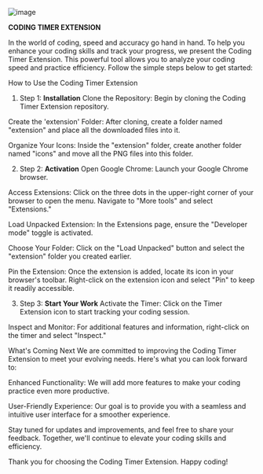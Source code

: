 
![image](https://github.com/abheer18/timer_extension/assets/72267713/4d702de6-c79e-4043-945b-23be6eebbe22)

**CODING TIMER EXTENSION**

In the world of coding, speed and accuracy go hand in hand. To help you enhance your coding skills and track your progress, we present the Coding Timer Extension. This powerful tool allows you to analyze your coding speed and practice efficiency. Follow the simple steps below to get started:

How to Use the Coding Timer Extension
1. Step 1: **Installation**
Clone the Repository: Begin by cloning the Coding Timer Extension repository.

Create the 'extension' Folder: After cloning, create a folder named "extension" and place all the downloaded files into it.

Organize Your Icons: Inside the "extension" folder, create another folder named "icons" and move all the PNG files into this folder.

2. Step 2: **Activation**
Open Google Chrome: Launch your Google Chrome browser.

Access Extensions: Click on the three dots in the upper-right corner of your browser to open the menu. Navigate to "More tools" and select "Extensions."

Load Unpacked Extension: In the Extensions page, ensure the "Developer mode" toggle is activated.

Choose Your Folder: Click on the "Load Unpacked" button and select the "extension" folder you created earlier.

Pin the Extension: Once the extension is added, locate its icon in your browser's toolbar. Right-click on the extension icon and select "Pin" to keep it readily accessible.

3. Step 3: **Start Your Work**
Activate the Timer: Click on the Timer Extension icon to start tracking your coding session.

Inspect and Monitor: For additional features and information, right-click on the timer and select "Inspect."

What's Coming Next
We are committed to improving the Coding Timer Extension to meet your evolving needs. Here's what you can look forward to:

Enhanced Functionality: We will add more features to make your coding practice even more productive.

User-Friendly Experience: Our goal is to provide you with a seamless and intuitive user interface for a smoother experience.

Stay tuned for updates and improvements, and feel free to share your feedback. Together, we'll continue to elevate your coding skills and efficiency.

Thank you for choosing the Coding Timer Extension. Happy coding!





